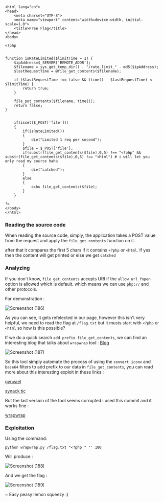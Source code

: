 ```
<html lang="en">
<head>
    <meta charset="UTF-8">
    <meta name="viewport" content="width=device-width, initial-scale=1.0">
    <title>Free Flag</title>
</head>
<body>
    
<?php


function isRateLimited($limitTime = 1) {
    $ipAddress=$_SERVER['REMOTE_ADDR'];
    $filename = sys_get_temp_dir() . "/rate_limit_" . md5($ipAddress);
    $lastRequestTime = @file_get_contents($filename);
    
    if ($lastRequestTime !== false && (time() - $lastRequestTime) < $limitTime) {
        return true;
    }

    file_put_contents($filename, time());
    return false;
}


    if(isset($_POST['file']))
    {
        if(isRateLimited())
        {
            die("Limited 1 req per second");
        }
        $file = $_POST['file'];
        if(substr(file_get_contents($file),0,5) !== "<?php" && substr(file_get_contents($file),0,5) !== "<html") # i will let you only read my source haha
        {
            die("catched");
        }
        else
        {
            echo file_get_contents($file);
        }
    }

?>
</body>
</html>
```
### Reading the source code

When reading the source code, simply, the application takes a POST value from the request and apply the `file_get_contents` function on it.

after that it compares the first 5 chars if it contains `<?php` or `<html`. If yes then the content will get printed or else we get `catched`

### Analyzing

If you don't know, `file_get_contents` accepts URI if the `allow_url_fopen` option is allowed which is default. which means we can use `php://` and other protocols.

For demonstration :

![Screenshot (186)](https://github.com/user-attachments/assets/f73334ff-ade5-4f55-b22b-5c5408988d23)

As you can see, it gets refelected in our page, however this isn't very helpful, we need to read the flag at `/flag.txt` but it musts start with `<?php` or `<html` so how is this possible?

If we do a quick search `add prefix file_get_contents`, we can find an interesting blog that talks about `wrapwrap` tool : [Blog](https://www.ambionics.io/blog/wrapwrap-php-filters-suffix)

![Screenshot (187)](https://github.com/user-attachments/assets/4409aa22-15e3-47f5-b5f0-99a3328dc470)


So this tool simply automate the process of using the `convert.iconv` and `base64` filters to add prefix to our data in `file_get_contents`, you can read more about this interesting exploit in these links :

[gynvael](https://gynvael.coldwind.pl/?id=671)

[synack tic](https://www.synacktiv.com/en/publications/php-filters-chain-what-is-it-and-how-to-use-it)

But the last version of the tool seems corrupted i used this commit and it works fine :

[wrapwrap](https://github.com/ambionics/wrapwrap/tree/9a182f842797426280d907e11f6201bc9e8e133a)

### Exploitation

Using the command: 

`python wrapwrap.py /flag.txt "<?php " '' 100`

Will produce : 

![Screenshot (188)](https://github.com/user-attachments/assets/475456e2-6da6-45a6-85c5-141624d49b6a)


And we get the flag :

![Screenshot (189)](https://github.com/user-attachments/assets/9e5e231c-3ad0-415e-9333-889eabbb452e)

~ Easy peasy lemon squeezy :)
